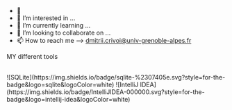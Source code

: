 

- 👋
- 👀 I’m interested in ...
- 🌱 I’m currently learning ...
- 💞️ I’m looking to collaborate on ...
- 📫 How to reach me --> dmitrii.crivoi@univ-grenoble-alpes.fr

<p> MY different tools </p> </br>
![SQLite](https://img.shields.io/badge/sqlite-%2307405e.svg?style=for-the-badge&logo=sqlite&logoColor=white) 
![IntelliJ IDEA](https://img.shields.io/badge/IntelliJIDEA-000000.svg?style=for-the-badge&logo=intellij-idea&logoColor=white)
